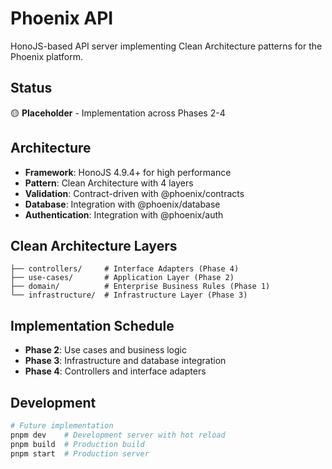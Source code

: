 # Phoenix API

HonoJS-based API server implementing Clean Architecture patterns for the Phoenix platform.

## Status
🟡 **Placeholder** - Implementation across Phases 2-4

## Architecture
- **Framework**: HonoJS 4.9.4+ for high performance
- **Pattern**: Clean Architecture with 4 layers
- **Validation**: Contract-driven with @phoenix/contracts
- **Database**: Integration with @phoenix/database
- **Authentication**: Integration with @phoenix/auth

## Clean Architecture Layers
```
├── controllers/     # Interface Adapters (Phase 4)
├── use-cases/       # Application Layer (Phase 2)
├── domain/          # Enterprise Business Rules (Phase 1)
└── infrastructure/  # Infrastructure Layer (Phase 3)
```

## Implementation Schedule
- **Phase 2**: Use cases and business logic
- **Phase 3**: Infrastructure and database integration
- **Phase 4**: Controllers and interface adapters

## Development
```bash
# Future implementation
pnpm dev    # Development server with hot reload
pnpm build  # Production build
pnpm start  # Production server
```